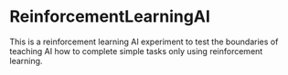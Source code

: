 # ReinforcementLearningAI
This is a reinforcement learning AI experiment to test the boundaries of teaching AI how to complete simple tasks only using reinforcement learning.
